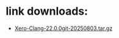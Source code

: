 # link downloads:
* <a href=https://github.com/XeroMz69/Clang/releases/download/Xero-Clang-20250803.1/Xero-Clang-22.0.0git-20250803.tar.gz>Xero-Clang-22.0.0git-20250803.tar.gz</a>
